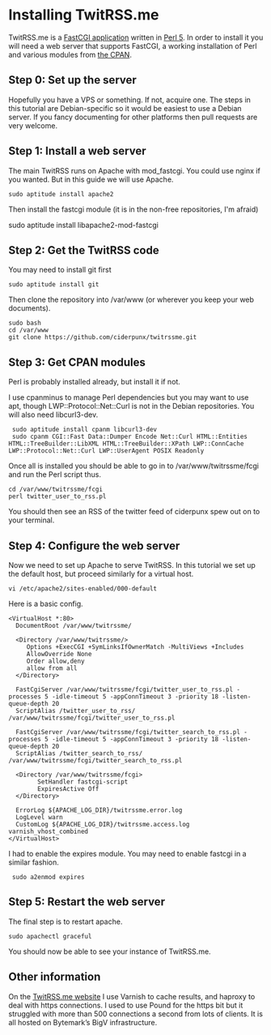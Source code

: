 Installing TwitRSS.me
=====================

TwitRSS.me is a [FastCGI application](https://en.wikipedia.org/wiki/FastCGI) written in [Perl 5](https://www.perl.org). In order to install it you will need a web server that supports FastCGI, a working installation of Perl and various modules from [the CPAN](http://cpan.org).

Step 0: Set up the server
-------------------------

Hopefully you have  a VPS or something. If not, acquire one. The steps in this tutorial are Debian-specific so it would be easiest to use a Debian server. If you fancy documenting for other platforms then pull requests are very welcome.

Step 1: Install a web server
----------------------------

The main TwitRSS runs on Apache with mod_fastcgi. You could use nginx if you wanted. But in this guide we will use Apache.

    sudo aptitude install apache2

Then install the fastcgi module (it is in the non-free repositories, I'm afraid)

  sudo aptitude install libapache2-mod-fastcgi

Step 2: Get the TwitRSS code
----------------------------

You may need to install git first

    sudo aptitude install git

Then clone the repository into /var/www (or wherever you keep your web documents).

    sudo bash
    cd /var/www
    git clone https://github.com/ciderpunx/twitrssme.git

Step 3: Get CPAN modules
------------------------

Perl is probably installed already, but install it if not.

I use cpanminus to manage Perl dependencies but you may want to use apt, though LWP::Protocol::Net::Curl is not in the Debian repositories. You will also need libcurl3-dev.

     sudo aptitude install cpanm libcurl3-dev
     sudo cpanm CGI::Fast Data::Dumper Encode Net::Curl HTML::Entities HTML::TreeBuilder::LibXML HTML::TreeBuilder::XPath LWP::ConnCache LWP::Protocol::Net::Curl LWP::UserAgent POSIX Readonly

Once all is installed you should be able to go in to /var/www/twitrssme/fcgi and run the Perl script thus.

    cd /var/www/twitrssme/fcgi
    perl twitter_user_to_rss.pl

You should then see an RSS of the twitter feed of ciderpunx spew out on to your terminal.

Step 4: Configure the web server
--------------------------------

Now we need to set up Apache to serve TwitRSS. In this tutorial we set up the default host, but proceed similarly for a virtual host.

    vi /etc/apache2/sites-enabled/000-default

Here is a basic config.

    <VirtualHost *:80>
      DocumentRoot /var/www/twitrssme/

      <Directory /var/www/twitrssme/>
         Options +ExecCGI +SymLinksIfOwnerMatch -MultiViews +Includes
         AllowOverride None
         Order allow,deny
         allow from all
      </Directory>

      FastCgiServer /var/www/twitrssme/fcgi/twitter_user_to_rss.pl -processes 5 -idle-timeout 5 -appConnTimeout 3 -priority 18 -listen-queue-depth 20
      ScriptAlias /twitter_user_to_rss/ /var/www/twitrssme/fcgi/twitter_user_to_rss.pl

      FastCgiServer /var/www/twitrssme/fcgi/twitter_search_to_rss.pl -processes 5 -idle-timeout 5 -appConnTimeout 3 -priority 18 -listen-queue-depth 20
      ScriptAlias /twitter_search_to_rss/ /var/www/twitrssme/fcgi/twitter_search_to_rss.pl

      <Directory /var/www/twitrssme/fcgi>
            SetHandler fastcgi-script
            ExpiresActive Off
      </Directory>

      ErrorLog ${APACHE_LOG_DIR}/twitrssme.error.log
      LogLevel warn
      CustomLog ${APACHE_LOG_DIR}/twitrssme.access.log varnish_vhost_combined
    </VirtualHost>

I had to enable the expires module. You may need to enable fastcgi in a similar fashion.

     sudo a2enmod expires

Step 5: Restart the web server
------------------------------

The final step is to restart apache.

    sudo apachectl graceful

You should now be able to see your instance of TwitRSS.me.

Other information
-----------------

On the [TwitRSS.me website](http://twitrss.me) I use Varnish to cache results, and haproxy to deal with https connections. I used to use Pound for the https bit but it struggled with more than 500 connections a second from lots of clients. It is all hosted on Bytemark&#8217;s BigV infrastructure.
